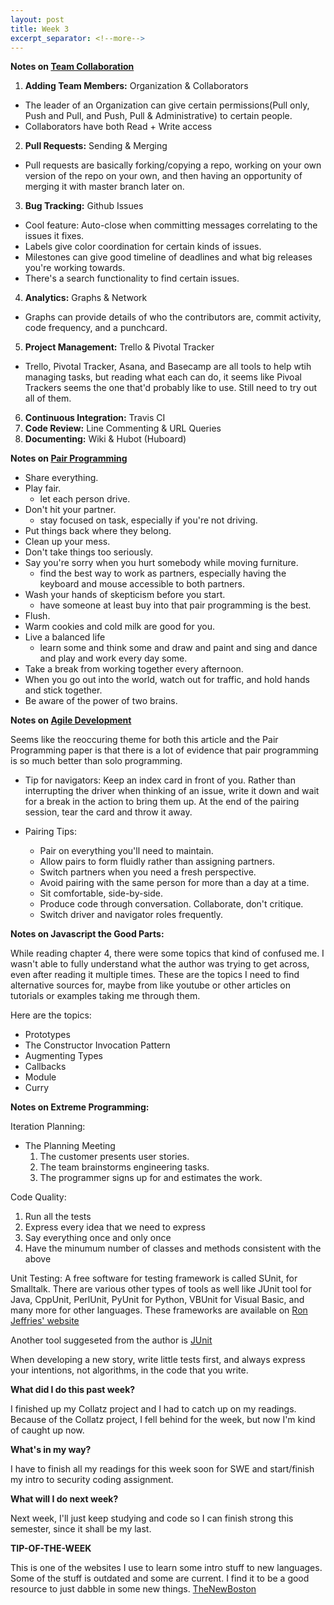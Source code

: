 ```yaml
---
layout: post
title: Week 3
excerpt_separator: <!--more-->
---
```


<!--more-->

**Notes on [Team Collaboration](https://code.tutsplus.com/articles/team-collaboration-with-github--net-29876)**

1. **Adding Team Members:** Organization & Collaborators
* The leader of an Organization can give certain permissions(Pull only, Push and Pull, and Push, Pull & Administrative) to certain people.
* Collaborators have both Read + Write access
2. **Pull Requests:** Sending & Merging
* Pull requests are basically forking/copying a repo, working on your own version of the repo on your own, and then having an opportunity of merging it with master branch later on. 
3. **Bug Tracking:** Github Issues
* Cool feature: Auto-close when committing messages correlating to the issues it fixes.
* Labels give color coordination for certain kinds of issues. 
* Milestones can give good timeline of deadlines and what big releases you're working towards. 
* There's a search functionality to find certain issues.
4. **Analytics:** Graphs & Network
* Graphs can provide details of who the contributors are, commit activity, code frequency, and a punchcard. 
5. **Project Management:** Trello & Pivotal Tracker
* Trello, Pivotal Tracker, Asana, and Basecamp are all tools to help wtih managing tasks, but reading what each can do, it seems like Pivoal Trackers seems the one that'd probably like to use. Still need to try out all of them.
6. **Continuous Integration:** Travis CI
7. **Code Review:** Line Commenting & URL Queries
8. **Documenting:** Wiki & Hubot (Huboard)

**Notes on [Pair Programming](http://www2.york.psu.edu/~sg3/cmpbd205/assign/week01/ACMarticlePairProgramming.pdf)**

* Share everything.
* Play fair. 
	* let each person drive. 
* Don't hit your partner. 
	* stay focused on task, especially if you're not driving.
* Put things back where they belong. 
* Clean up your mess.
* Don't take things too seriously.
* Say you're sorry when you hurt somebody while moving furniture. 
	* find the best way to work as partners, especially having the keyboard and mouse accessible to both partners. 
* Wash your hands of skepticism before you start. 
	* have someone at least buy into that pair programming is the best.
* Flush.
* Warm cookies and cold milk are good for you.
* Live a balanced life 
	* learn some and think some and draw and paint and sing and dance and play and work every day some.
* Take a break from working together every afternoon.
* When you go out into the world, watch out for traffic, and hold hands and stick together.
* Be aware of the power of two brains.

**Notes on [Agile Development](http://www.jamesshore.com/Agile-Book/pair_programming.html)**

Seems like the reoccuring theme for both this article and the Pair Programming paper is that there is a lot of evidence that pair programming is so much better than solo programming.

* Tip for navigators: Keep an index card in front of you. Rather than interrupting the driver when thinking of an issue, write it down and wait for a break in the action to bring them up. At the end of the pairing session, tear the card and throw it away.

* Pairing Tips:
	* Pair on everything you'll need to maintain.
	* Allow pairs to form fluidly rather than assigning partners.
	* Switch partners when you need a fresh perspective. 
	* Avoid pairing with the same person for more than a day at a time.
	* Sit comfortable, side-by-side.
	* Produce code through conversation. Collaborate, don't critique.
	* Switch driver and navigator roles frequently.

**Notes on Javascript the Good Parts:**

While reading chapter 4, there were some topics that kind of confused me. I wasn't able to fully understand what the author was trying to get across, even after reading it multiple times. These are the topics I need to find alternative sources for, maybe from like youtube or other articles on tutorials or examples taking me through them. 

Here are the topics:

* Prototypes
* The Constructor Invocation Pattern
* Augmenting Types
* Callbacks
* Module
* Curry

**Notes on Extreme Programming:**

Iteration Planning:

* The Planning Meeting
	1. The customer presents user stories.
	2. The team brainstorms engineering tasks.
	3. The programmer signs up for and estimates the work.

Code Quality:

1. Run all the tests
2. Express every idea that we need to express
3. Say everything once and only once
4. Have the minumum number of classes and methods consistent with the above

Unit Testing:
A free software for testing framework is called SUnit, for Smalltalk. There are various other types of tools as well like JUnit tool for Java, CppUnit, PerlUnit, PyUnit for Python, VBUnit for Visual Basic, and many more for other languages. These frameworks are available on [Ron Jeffries' website](http://ronjeffries.com/)

Another tool suggeseted from the author is [JUnit](http://junit.org/junit4/)

When developing a new story, write little tests first, and always express your intentions, not algorithms, in the code that you write. 

**What did I do this past week?**

I finished up my Collatz project and I had to catch up on my readings. Because of the Collatz project, I fell behind for the week, but now I'm kind of caught up now. 

**What's in my way?**

I have to finish all my readings for this week soon for SWE and start/finish my intro to security coding assignment. 

**What will I do next week?**

Next week, I'll just keep studying and code so I can finish strong this semester, since it shall be my last. 

**TIP-OF-THE-WEEK**

This is one of the websites I use to learn some intro stuff to new languages. Some of the stuff is outdated and some are current. I find it to be a good resource to just dabble in some new things. [TheNewBoston](https://thenewboston.com/)